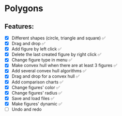 # Polygons

## Features:
- [x] Different shapes (circle, triangle and square) ✅
- [x] Drag and drop ✅
- [x] Add figure by left click ✅
- [x] Delete the last created figure by right click ✅
- [x] Change figure type in menu ✅
- [x] Make convex hull when there are at least 3 figures ✅
- [x] Add several convex hull algorithms ✅
- [x] Drag and drop for a convex hull ✅
- [x] Add comparison charts ✅
- [x] Change figures' color ✅
- [x] Change figures' radius ✅
- [x] Save and load files ✅
- [x] Make figures' dynamic ✅
- [ ] Undo and redo
